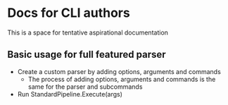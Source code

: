 ﻿# Docs for CLI authors

This is a space for tentative aspirational documentation

## Basic usage for full featured parser

* Create a custom parser by adding options, arguments and commands
  * The process of adding options, arguments and commands is the same for the parser and subcommands
* Run StandardPipeline.Execute(args)